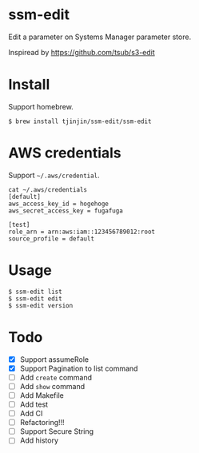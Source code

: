 # ssm-edit

Edit a parameter  on Systems Manager parameter store.

Inspiread by https://github.com/tsub/s3-edit


# Install

Support homebrew.

```
$ brew install tjinjin/ssm-edit/ssm-edit
```
# AWS credentials

Support `~/.aws/credential`.

```
cat ~/.aws/credentials
[default]
aws_access_key_id = hogehoge
aws_secret_access_key = fugafuga

[test]
role_arn = arn:aws:iam::123456789012:root
source_profile = default
```

# Usage

```
$ ssm-edit list
$ ssm-edit edit
$ ssm-edit version
```


# Todo
- [x] Support assumeRole
- [x] Support Pagination to list command
- [ ] Add `create` command
- [ ] Add `show` command
- [ ] Add Makefile
- [ ] Add test
- [ ] Add CI
- [ ] Refactoring!!!
- [ ] Support Secure String
- [ ] Add history
